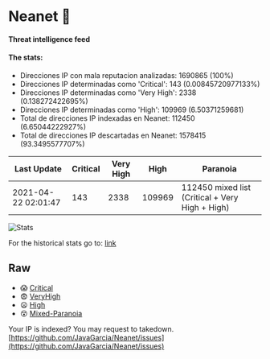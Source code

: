 # Neanet :hocho:
#### Threat intelligence feed
#### The stats:

- Direcciones IP con mala reputacion analizadas: 1690865 (100%)
- Direcciones IP determinadas como 'Critical':  143 (0.00845720977133%)
- Direcciones IP determinadas como 'Very High':  2338 (0.138272422695%)
- Direcciones IP determinadas como 'High':  109969 (6.50371259681)
- Total de direcciones IP indexadas en Neanet:  112450 (6.65044222927%)
- Total de direcciones IP descartadas en Neanet:  1578415 (93.3495577707%)

| Last Update | Critical | Very High | High | Paranoia |
| --- | --- | --- | --- | --- |
| 2021-04-22 02:01:47 | 143 | 2338 | 109969 | 112450 mixed list (Critical + Very High + High)|

![Stats](https://docs.google.com/spreadsheets/d/e/2PACX-1vSnaNMIXVabIpDJjufMlzH7poXnshF3mgd8Is1g9ytUEzVsP5my4Trn8f-xkoLLQ38xpL3HtmUexLo6/pubchart?oid=501124687&format=image)

For the historical stats go to: [link](/stats.csv)
## Raw
- :scream: [Critical](https://raw.githubusercontent.com/JavaGarcia/Neanet/master/blacklists/neanet_critical.txt)
- :fearful: [VeryHigh](https://raw.githubusercontent.com/JavaGarcia/Neanet/master/blacklists/neanet_veryHigh.txtt)
- :frowning: [High](https://raw.githubusercontent.com/JavaGarcia/Neanet/master/blacklists/neanet_high.txt)
- :dizzy_face: [Mixed-Paranoia](https://raw.githubusercontent.com/JavaGarcia/Neanet/master/blacklists/neanet_all.txt)


Your IP is indexed? You may request to takedown. [https://github.com/JavaGarcia/Neanet/issues](https://github.com/JavaGarcia/Neanet/issues)





































































































































































































































































































































































































































































































































































































































































































































































































































































































































































































































































































































































































































































































































































































































































































































































































































































































































































































































































































































































































































































































































































































































































































































































































































































































































































































































































































































































































































































































































































































































































































































































































































































































































































































































































































































































































































































































































































































































































































































































































































































































































































































































































































































































































































































































































































































































































































































































































































































































































































































































































































































































































































































































































































































































































































































































































































































































































































































































































































































































































